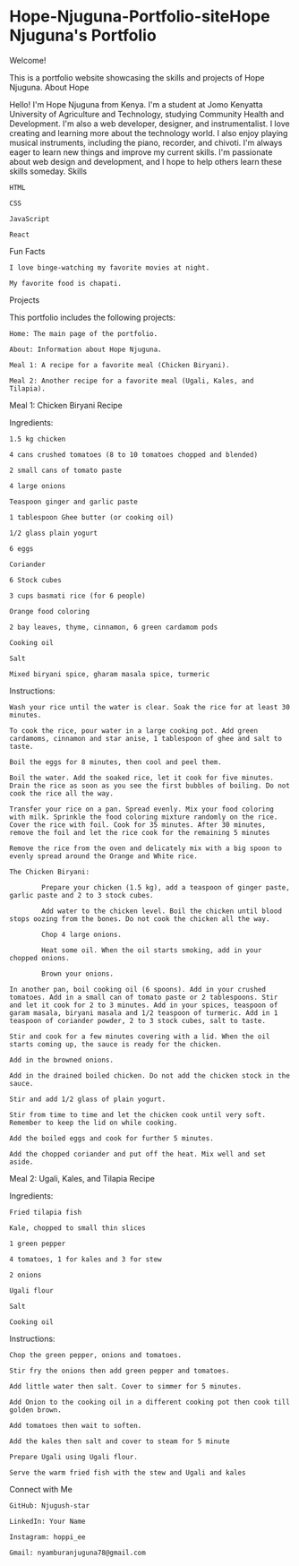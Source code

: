 # Hope-Njuguna-Portfolio-siteHope Njuguna's Portfolio
Welcome!

This is a portfolio website showcasing the skills and projects of Hope Njuguna.
About Hope

Hello! I'm Hope Njuguna from Kenya. I'm a student at Jomo Kenyatta University of Agriculture and Technology, studying Community Health and Development. I'm also a web developer, designer, and instrumentalist. I love creating and learning more about the technology world. I also enjoy playing musical instruments, including the piano, recorder, and chivoti. I'm always eager to learn new things and improve my current skills. I'm passionate about web design and development, and I hope to help others learn these skills someday.
Skills

    HTML

    CSS

    JavaScript

    React

Fun Facts

    I love binge-watching my favorite movies at night.

    My favorite food is chapati.

Projects

This portfolio includes the following projects:

    Home: The main page of the portfolio.

    About: Information about Hope Njuguna.

    Meal 1: A recipe for a favorite meal (Chicken Biryani).

    Meal 2: Another recipe for a favorite meal (Ugali, Kales, and Tilapia).

Meal 1: Chicken Biryani Recipe

Ingredients:

    1.5 kg chicken

    4 cans crushed tomatoes (8 to 10 tomatoes chopped and blended)

    2 small cans of tomato paste

    4 large onions

    Teaspoon ginger and garlic paste

    1 tablespoon Ghee butter (or cooking oil)

    1/2 glass plain yogurt

    6 eggs

    Coriander

    6 Stock cubes

    3 cups basmati rice (for 6 people)

    Orange food coloring

    2 bay leaves, thyme, cinnamon, 6 green cardamom pods

    Cooking oil

    Salt

    Mixed biryani spice, gharam masala spice, turmeric

Instructions:

    Wash your rice until the water is clear. Soak the rice for at least 30 minutes.

    To cook the rice, pour water in a large cooking pot. Add green cardamoms, cinnamon and star anise, 1 tablespoon of ghee and salt to taste.

    Boil the eggs for 8 minutes, then cool and peel them.

    Boil the water. Add the soaked rice, let it cook for five minutes. Drain the rice as soon as you see the first bubbles of boiling. Do not cook the rice all the way.

    Transfer your rice on a pan. Spread evenly. Mix your food coloring with milk. Sprinkle the food coloring mixture randomly on the rice. Cover the rice with foil. Cook for 35 minutes. After 30 minutes, remove the foil and let the rice cook for the remaining 5 minutes

    Remove the rice from the oven and delicately mix with a big spoon to evenly spread around the Orange and White rice.

    The Chicken Biryani:

            Prepare your chicken (1.5 kg), add a teaspoon of ginger paste, garlic paste and 2 to 3 stock cubes.

            Add water to the chicken level. Boil the chicken until blood stops oozing from the bones. Do not cook the chicken all the way.

            Chop 4 large onions.

            Heat some oil. When the oil starts smoking, add in your chopped onions.

            Brown your onions.

    In another pan, boil cooking oil (6 spoons). Add in your crushed tomatoes. Add in a small can of tomato paste or 2 tablespoons. Stir and let it cook for 2 to 3 minutes. Add in your spices, teaspoon of garam masala, biryani masala and 1/2 teaspoon of turmeric. Add in 1 teaspoon of coriander powder, 2 to 3 stock cubes, salt to taste.

    Stir and cook for a few minutes covering with a lid. When the oil starts coming up, the sauce is ready for the chicken.

    Add in the browned onions.

    Add in the drained boiled chicken. Do not add the chicken stock in the sauce.

    Stir and add 1/2 glass of plain yogurt.

    Stir from time to time and let the chicken cook until very soft. Remember to keep the lid on while cooking.

    Add the boiled eggs and cook for further 5 minutes.

    Add the chopped coriander and put off the heat. Mix well and set aside.

Meal 2: Ugali, Kales, and Tilapia Recipe

Ingredients:

    Fried tilapia fish

    Kale, chopped to small thin slices

    1 green pepper

    4 tomatoes, 1 for kales and 3 for stew

    2 onions

    Ugali flour

    Salt

    Cooking oil

Instructions:

    Chop the green pepper, onions and tomatoes.

    Stir fry the onions then add green pepper and tomatoes.

    Add little water then salt. Cover to simmer for 5 minutes.

    Add Onion to the cooking oil in a different cooking pot then cook till golden brown.

    Add tomatoes then wait to soften.

    Add the kales then salt and cover to steam for 5 minute

    Prepare Ugali using Ugali flour.

    Serve the warm fried fish with the stew and Ugali and kales

Connect with Me

    GitHub: Njugush-star

    LinkedIn: Your Name

    Instagram: hoppi_ee

    Gmail: nyamburanjuguna78@gmail.com
